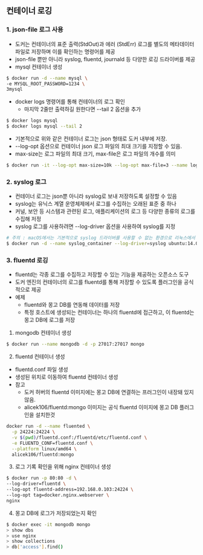 ## 컨테이너 로깅
### 1. json-file 로그 사용
- 도커는 컨테이너의 표준 출력(StdOut)과 에러 (StdErr) 로그를 별도의 메타데이터 파일로 저장하며 이를 확인하는 명령어를 제공
- json-file 뿐만 아니라 syslog, fluentd, journald 등 다양한 로깅 드라이버를 제공
- mysql 컨테이너 생성
```bash
$ docker run -d --name mysql \ 
-e MYSQL_ROOT_PASSWORD=1234 \
3mysql
```
- docker logs 명령어를 통해 컨테이너의 로그 확인
  - 마지막 2줄만 출력하길 원한다면 --tail 2 옵션을 추가 
```bash
$ docker logs mysql
$ docker logs mysql --tail 2
```
- 기본적으로 위와 같은 컨테이너 로그는 json 형태로 도커 내부에 저장.
- --log-opt 옵션으로 컨테이너 json 로그 파일의 최대 크기를 지정할 수 있음.
- max-size는 로그 파일의 최대 크기, max-file은 로그 파일의 개수를 의미
```bash
$ docker run -it --log-opt max-size=10k --log-opt max-file=3 --name log-test ubuntu:14.04 
```

### 2. syslog 로그
- 컨테이너 로그는 json뿐 아니라 syslog로 보내 저장하도록 설정할 수 있음
- syslog는 유닉스 계열 운영체제에서 로그를 수집하는 오래된 표준 중 하나
- 커널, 보안 등 시스템과 관련된 로그, 애플리케이션의 로그 등 다양한 종류의 로그를 수집해 저정
- syslog 로그를 사용하려면 --log-driver 옵션을 사용하여 syslog를 지정
```bash
# 주의 : macOS에서는 기본적으로 syslog 드라이버를 사용할 수 없는 환경으로 리눅스에서 실행해야 함.
$ docker run -d --name syslog_container --log-driver=syslog ubuntu:14.04 echo "Hello syslog"
```

### 3. fluentd 로깅
- fluentd는 각종 로그를 수집하고 저장할 수 있는 기능을 제공하는 오픈소스 도구
- 도커 엔진의 컨테이너의 로그를 fluentd를 통해 저장할 수 있도록 플러그인을 공식적으로 제공
- 예제
  - fluentd와 몽고 DB를 연동해 데이터를 저장
  - 특정 호스트에 생성되는 컨테이너는 하나의 fluentd에 접근하고, 이 fluentd는 몽고 DB에 로그를 저장
1. mongodb 컨테이너 생성
```bash
$ docker run --name mongodb -d -p 27017:27017 mongo
```

2. fluentd 컨테이너 생성
- fluentd.conf 파일 생성
- 생성된 위치로 이동하여 fluentd 컨테이너 생성
- 참고
  - 도커 허버의 fluentd 이미지에는 몽고 DB에 연결하는 프러그인이 내장돼 있지 않음.
  - alicek106/fluentd:mongo 이미지는 공식 fluentd 이미지에 몽고 DB 플러그인을 설치한것
```bash
docker run -d --name fluented \
  -p 24224:24224 \
  -v $(pwd)/fluentd.conf:/fluentd/etc/fluentd.conf \
  -e FLUENTD_CONF=fluentd.conf \
  --platform linux/amd64 \
  alicek106/fluentd:mongo 
```

3. 로그 기록 확인을 위해 nginx 컨테이너 생성
```bash
$ docker run -p 80:80 -d \
--log-driver=fluentd \
--log-opt fluentd-address=192.168.0.103:24224 \
--log-opt tag=docker.nginx.webserver \
nginx
```

4. 몽고 DB에 로그가 저장되었는지 확인
```bash
$ docker exec -it mongodb mongo
> show dbs
> use nginx
> show collections
> db['access'].find()
```